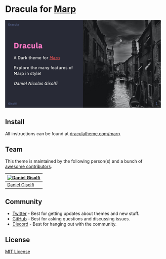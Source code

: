 # Dracula for [Marp](https://marp.app)

![Screenshot](./screenshot.png)

## Install

All instructions can be found at [draculatheme.com/marp](https://draculatheme.com/marp).

## Team

This theme is maintained by the following person(s) and a bunch of [awesome contributors](https://github.com/dracula/marp/graphs/contributors).

| [![Daniel Gisolfi](https://avatars0.githubusercontent.com/u/25212184?v=3&s=70)](https://github.com/dgisolfi) |
| ------------------------------------------------------------------------------------------------------------ |
| [Daniel Gisolfi](https://github.com/dgisolfi)                                                                |

## Community

- [Twitter](https://twitter.com/draculatheme) - Best for getting updates about themes and new stuff.
- [GitHub](https://github.com/dracula/dracula-theme/discussions) - Best for asking questions and discussing issues.
- [Discord](https://draculatheme.com/discord-invite) - Best for hanging out with the community.

## License

[MIT License](./LICENSE)
